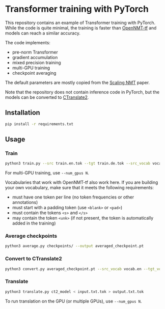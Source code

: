 # Transformer training with PyTorch

This repository contains an example of Transformer training with PyTorch. While the code is quite minimal, the training is faster than [OpenNMT-tf](https://github.com/OpenNMT/OpenNMT-tf) and models can reach a similar accuracy.

The code implements:

* pre-norm Transformer
* gradient accumulation
* mixed precision training
* multi-GPU training
* checkpoint averaging

The default parameters are mostly copied from the [Scaling NMT](https://aclanthology.org/W18-6301/) paper.

Note that the repository does not contain inference code in PyTorch, but the models can be converted to [CTranslate2](https://github.com/OpenNMT/CTranslate2).

## Installation

```bash
pip install -r requirements.txt
```

## Usage

### Train

```bash
python3 train.py --src train.en.tok --tgt train.de.tok --src_vocab vocab.en --tgt_vocab vocab.de --save_dir checkpoints/
```

For multi-GPU training, use `--num_gpus N`.

Vocabularies that work with OpenNMT-tf also work here. If you are building your own vocabulary, make sure that it meets the following requirements:

* must have one token per line (no token frequencies or other annotations)
* must start with a padding token (use `<blank>` or `<pad>`)
* must contain the tokens `<s>` and `</s>`
* may contain the token `<unk>` (if not present, the token is automatically added in the training)

### Average checkpoints

```bash
python3 average.py checkpoints/ --output averaged_checkpoint.pt
```

### Convert to CTranslate2

```bash
python3 convert.py averaged_checkpoint.pt --src_vocab vocab.en --tgt_vocab vocab.de --output_dir ct2_model
```

### Translate

```bash
python3 translate.py ct2_model < input.txt.tok > output.txt.tok
```

To run translation on the GPU (or multiple GPUs), use `--num_gpus N`.
